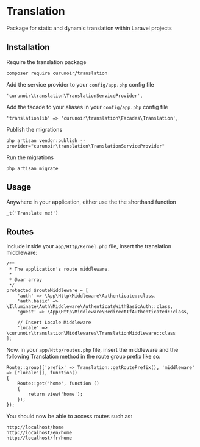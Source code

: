 # Translation

Package for static and dynamic translation within Laravel projects

## Installation

Require the translation package 

    composer require curunoir/translation

Add the service provider to your `config/app.php` config file

    'curunoir\translation\TranslationServiceProvider',
    
Add the facade to your aliases in your `config/app.php` config file

    'translationlib' => 'curunoir\translation\Facades\Translation',
    
Publish the migrations

    php artisan vendor:publish --provider="curunoir\translation\TranslationServiceProvider"
    
Run the migrations

    php artisan migrate

## Usage

Anywhere in your application, either use the the shorthand function 

    _t('Translate me!')
    

## Routes

Include inside your `app/Http/Kernel.php` file, insert
the translation middleware:

    /**
     * The application's route middleware.
     *
     * @var array
     */
    protected $routeMiddleware = [
        'auth' => \App\Http\Middleware\Authenticate::class,
        'auth.basic' => \Illuminate\Auth\Middleware\AuthenticateWithBasicAuth::class,
        'guest' => \App\Http\Middleware\RedirectIfAuthenticated::class,
        
        // Insert Locale Middleware
        'locale' => \curunoir\translation\Middlewares\TranslationMiddleware::class
    ];

Now, in your `app/Http/routes.php` file, insert the middleware and the following Translation method in the route
group prefix like so:

    Route::group(['prefix' => Translation::getRoutePrefix(), 'middleware' => ['locale']], function()
    {
        Route::get('home', function ()
        {
            return view('home');
        });
    });

You should now be able to access routes such as:

    http://localhost/home
    http://localhost/en/home
    http://localhost/fr/home